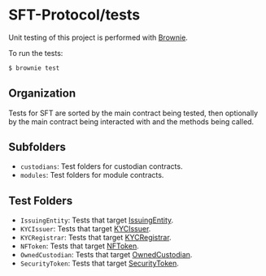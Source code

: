# SFT-Protocol/tests

Unit testing of this project is performed with [Brownie](https://github.com/HyperLink-Technology/brownie).

To run the tests:

```bash
$ brownie test
```

## Organization

Tests for SFT are sorted by the main contract being tested, then optionally by the main contract being interacted with and the methods being called.

## Subfolders

* `custodians`: Test folders for custodian contracts.
* `modules`: Test folders for module contracts.

## Test Folders

* `IssuingEntity`: Tests that target [IssuingEntity](../contracts/IssuingEntity.sol).
* `KYCIssuer`: Tests that target [KYCIssuer](../contracts/KYCIssuer.sol).
* `KYCRegistrar`: Tests that target [KYCRegistrar](../contracts/KYCRegistrar.sol).
* `NFToken`: Tests that target [NFToken](../contracts/NFToken.sol).
* `OwnedCustodian`: Tests that target [OwnedCustodian](../contracts/custodians/OwnedCustodian.sol).
* `SecurityToken`: Tests that target [SecurityToken](../contracts/SecurityToken.sol).